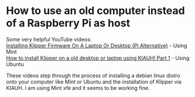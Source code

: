 # How to use an old computer instead of a Raspberry Pi as host
Some very helpful YouTube videos:  
[Installing Klipper Firmware On A Laptop Or Desktop (Pi Alternative)](https://youtu.be/Ib1Dd3rIE2I?si=G5CYAz5lpAYmIKgl) - Using Mint  
[How to install Klipper on a old desktop or laptop using KIAUH! Part 1](https://youtu.be/pzOWsm31TvM?si=uOc3YFzMIyDmp9oU) - Using Ubuntu  

These videos step through the process of installing a debian linux distro onto your computer like Mint or Ubuntu and the installation of Klipper via KIAUH. I am using Mint xfe and it seems to be working fine.
